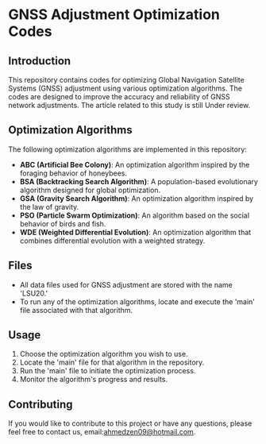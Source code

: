 # GNSS Adjustment Optimization Codes

## Introduction

This repository contains codes for optimizing Global Navigation Satellite Systems (GNSS) adjustment using various optimization algorithms. The codes are designed to improve the accuracy and reliability of GNSS network adjustments.
The article related to this study is still Under review.

## Optimization Algorithms

The following optimization algorithms are implemented in this repository:

- **ABC (Artificial Bee Colony)**: An optimization algorithm inspired by the foraging behavior of honeybees.
- **BSA (Backtracking Search Algorithm)**: A population-based evolutionary algorithm designed for global optimization.
- **GSA (Gravity Search Algorithm)**: An optimization algorithm inspired by the law of gravity.
- **PSO (Particle Swarm Optimization)**: An algorithm based on the social behavior of birds and fish.
- **WDE (Weighted Differential Evolution)**: An optimization algorithm that combines differential evolution with a weighted strategy.

## Files

- All data files used for GNSS adjustment are stored with the name 'LSU20.'
- To run any of the optimization algorithms, locate and execute the 'main' file associated with that algorithm.

## Usage

1. Choose the optimization algorithm you wish to use.
2. Locate the 'main' file for that algorithm in the repository.
3. Run the 'main' file to initiate the optimization process.
4. Monitor the algorithm's progress and results.

## Contributing

If you would like to contribute to this project or have any questions, please feel free to contact us, email:ahmedzen09@hotmail.com.

